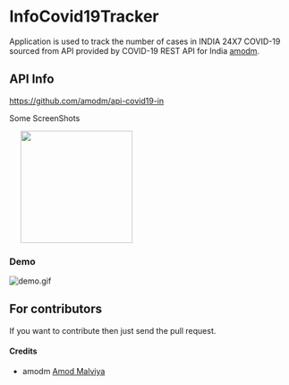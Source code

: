 <!--
  Title: InfoCovid19Tracker
  Description: This application is used to track the number of cases in INDIA 24X7
  Author: vedraj360
  -->

# InfoCovid19Tracker

Application is used to track the number of cases in INDIA 24X7 COVID-19 sourced from API provided by 
COVID-19 REST API for India [amodm](https://www.mohfw.gov.in/).

## API Info

https://github.com/amodm/api-covid19-in


Some ScreenShots

<p float="left">
  <img src="https://github.com/vedraj360/InfoCovid19Tracker/blob/master/screenshots/s1.png" width="200" hspace="20"/>
</p>

### Demo
![demo.gif](https://github.com/vedraj360/InfoCovid19Tracker/blob/master/demo.gif")

## For contributors

If you  want to contribute then just send the pull request.

#### Credits
* amodm [Amod Malviya](https://github.com/amodm/api-covid19-in)
